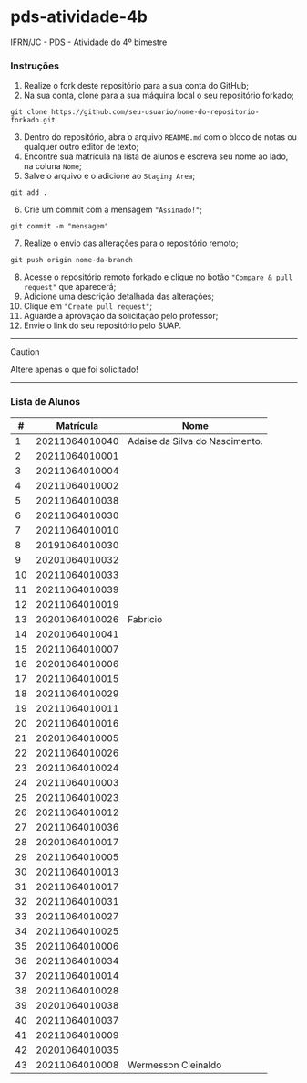 # pds-atividade-4b
IFRN/JC - PDS - Atividade do 4º bimestre

### Instruções

1. Realize o fork deste repositório para a sua conta do GitHub;
2. Na sua conta, clone para a sua máquina local o seu repositório forkado;
```
git clone https://github.com/seu-usuario/nome-do-repositorio-forkado.git
```
3. Dentro do repositório, abra o arquivo `README.md` com o bloco de notas ou qualquer outro editor de texto;
4. Encontre sua matrícula na lista de alunos e escreva seu nome ao lado, na coluna `Nome`;
5. Salve o arquivo e o adicione ao `Staging Area`;
```
git add .
```
6. Crie um commit com a mensagem `"Assinado!"`;
```
git commit -m "mensagem"
```
7. Realize o envio das alterações para o repositório remoto;
```
git push origin nome-da-branch
```
8. Acesse o repositório remoto forkado e clique no botão `"Compare & pull request"` que aparecerá;
9. Adicione uma descrição detalhada das alterações;
10. Clique em `"Create pull request"`;
11. Aguarde a aprovação da solicitação pelo professor;
12. Envie o link do seu repositório pelo SUAP.

---

> [!CAUTION]
> Altere apenas o que foi solicitado!

---

### Lista de Alunos

| #  | Matrícula      | Nome |
| -- | -------------- | ---- |
| 1  | 20211064010040 |  Adaise da Silva do Nascimento.    |
| 2  | 20211064010001 |      |
| 3  | 20211064010004 |      |
| 4  | 20211064010002 |      |
| 5  | 20211064010038 |      |
| 6  | 20211064010030 |      |
| 7  | 20211064010010 |      |
| 8  | 20191064010030 |      |
| 9  | 20201064010032 |      |
| 10 | 20211064010033 |      |
| 11 | 20211064010039 |      |
| 12 | 20211064010019 |      |
| 13 | 20201064010026 | Fabricio  |
| 14 | 20201064010041 |      |
| 15 | 20211064010007 |      |
| 16 | 20201064010006 |      |
| 17 | 20211064010015 |      |
| 18 | 20211064010029 |      |
| 19 | 20211064010011 |      |
| 20 | 20211064010016 |      |
| 21 | 20201064010005 |      |
| 22 | 20211064010026 |      |
| 23 | 20211064010024 |      |
| 24 | 20211064010003 |      |
| 25 | 20211064010023 |      |
| 26 | 20211064010012 |      |
| 27 | 20211064010036 |      |
| 28 | 20201064010017 |      |
| 29 | 20211064010005 |      |
| 30 | 20211064010013 |      |
| 31 | 20211064010017 |      |
| 32 | 20211064010031 |      |
| 33 | 20211064010027 |      |
| 34 | 20211064010025 |      |
| 35 | 20211064010006 |      |
| 36 | 20211064010034 |      |
| 37 | 20211064010014 |      |
| 38 | 20211064010028 |      |
| 39 | 20201064010038 |      |
| 40 | 20211064010037 |      |
| 41 | 20211064010009 |      |
| 42 | 20201064010035 |      |
| 43 | 20211064010008 |Wermesson Cleinaldo
